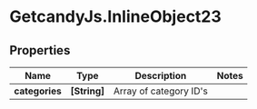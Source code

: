 # GetcandyJs.InlineObject23

## Properties

Name | Type | Description | Notes
------------ | ------------- | ------------- | -------------
**categories** | **[String]** | Array of category ID&#39;s | 


